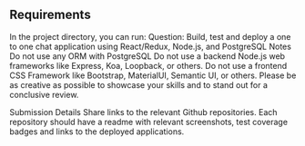 
## Requirements

In the project directory, you can run:
Question: 
Build, test and deploy a one to one chat application using React/Redux, Node.js, and PostgreSQL
Notes
Do not use any ORM with PostgreSQL 
Do not use a backend Node.js web frameworks like Express, Koa, Loopback, or others.
Do not use a frontend CSS Framework like Bootstrap, MaterialUI, Semantic UI, or others.
Please be as creative as possible to showcase your skills and to stand out for a conclusive review.

Submission Details
Share links to the relevant Github repositories. Each repository should have a readme with relevant screenshots, test coverage badges and links to the deployed applications.


